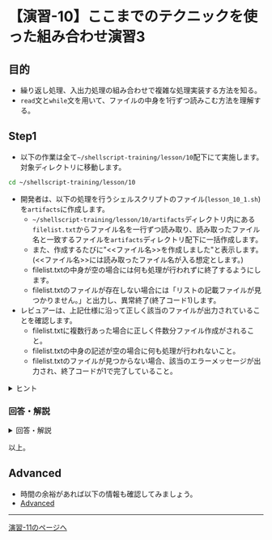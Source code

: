# 【演習-10】ここまでのテクニックを使った組み合わせ演習3

## 目的

- 繰り返し処理、入出力処理の組み合わせで複雑な処理実装する方法を知る。
- `read`文と`while`文を用いて、ファイルの中身を1行ずつ読みこむ方法を理解する。

## Step1

- 以下の作業は全て`~/shellscript-training/lesson/10`配下にて実施します。対象ディレクトリに移動します。

```bash
cd ~/shellscript-training/lesson/10
```

- 開発者は、以下の処理を行うシェルスクリプトのファイル(`lesson_10_1.sh`)を`artifacts`に作成します。
    - `~/shellscript-training/lesson/10/artifacts`ディレクトリ内にある`filelist.txt`からファイル名を一行ずつ読み取り、読み取ったファイル名と一致するファイルを`artifacts`ディレクトリ配下に一括作成します。  
    - また、作成するたびに"<<ファイル名>>を作成しました"と表示します。(<<ファイル名>>には読み取ったファイル名が入る想定とします。)
    - filelist.txtの中身が空の場合には何も処理が行われずに終了するようにします。
    - filelist.txtのファイルが存在しない場合には「リストの記載ファイルが見つかりません。」と出力し、異常終了(終了コード1)します。
- レビュアーは、上記仕様に沿って正しく該当のファイルが出力されていることを確認します。
    - filelist.txtに複数行あった場合に正しく件数分ファイル作成がされること。
    - filelist.txtの中身の記述が空の場合に何も処理が行われないこと。
    - filelist.txtのファイルが見つからない場合、該当のエラーメッセージが出力され、終了コードが1で完了していること。

<details>
<summary>ヒント</summary>
<div>

- ファイルの読み込みには標準入力からの取り込みと`while`文、`read`コマンドを活用します。
- readコマンド
    - 標準入力から値を読み込み、引数で指定した名前の変数に結果を格納するコマンド
- whileコマンド
    - whileの後ろの条件式が真になっている間、繰り返し処理を実行する

</div>
</details>

### 回答・解説

<details>
<summary>回答・解説</summary>
<div>

- 以下の内容でlesson_10_1.shを作成します。

```bash
#!/bin/bash
OUTPUT_DIRECTORY=~/shellscript-training/lesson/10/artifacts

if [ ! -f ${OUTPUT_DIRECTORY}/filelist.txt ];
then
  echo "リストの記載ファイルが見つかりません。"
  exit 1
fi

while read filename
do
  touch ${OUTPUT_DIRECTORY}/$filename
  echo $filenameを作成しました
done < ${OUTPUT_DIRECTORY}/filelist.txt
```

- ファイル読み込みの前処理として、リストの記載ファイルの存在を確認しています。
    - -fはファイルが存在することを確認する条件指定で、その前に`!`を付与することで否定を評価します。(ファイルが存在しない場合に真になる)
- `while read 変数名 done < ファイル名` …　このように記載することで、ファイルから一行ずつ読み取って変数に値を格納することができます。
    - 今回の場合は`~/shellscript-training/lesson/10/artifacts/filelist.txt`を一行ずつ読み取って変数`filename`に格納しています。全ての行を読み取るとループは終了します。

- また、ファイルから一行ずつ読み込む書き方は以下のように`cat`コマンドを用いてファイル内容を出力し、パイプラインで標準入力として読ませることでも対応可能です。

```bash
#!/bin/bash
OUTPUT_DIRECTORY=~/shellscript-training/lesson/10/artifacts

if [ ! -f ${OUTPUT_DIRECTORY}/filelist.txt ];
then
  echo "リストの記載ファイルが見つかりません。"
  exit 1
fi

cat ${OUTPUT_DIRECTORY}/filelist.txt | while read filename
do
  touch ${OUTPUT_DIRECTORY}/$filename
  echo $filenameを作成しました
done
```

</div>
</details>

以上。

## Advanced

- 時間の余裕があれば以下の情報も確認してみましょう。
- [Advanced](./advanced.md)

---

[演習-11のページへ](../11/basic.md)
